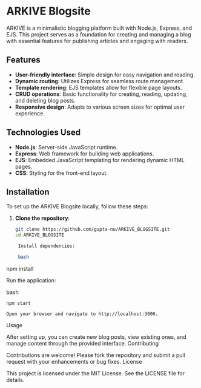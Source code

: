 # ARKIVE Blogsite

ARKIVE is a minimalistic blogging platform built with Node.js, Express, and EJS. This project serves as a foundation for creating and managing a blog with essential features for publishing articles and engaging with readers.

## Features

- **User-friendly interface**: Simple design for easy navigation and reading.
- **Dynamic routing**: Utilizes Express for seamless route management.
- **Template rendering**: EJS templates allow for flexible page layouts.
- **CRUD operations**: Basic functionality for creating, reading, updating, and deleting blog posts.
- **Responsive design**: Adapts to various screen sizes for optimal user experience.

## Technologies Used

- **Node.js**: Server-side JavaScript runtime.
- **Express**: Web framework for building web applications.
- **EJS**: Embedded JavaScript templating for rendering dynamic HTML pages.
- **CSS**: Styling for the front-end layout.

## Installation

To set up the ARKIVE Blogsite locally, follow these steps:

1. **Clone the repository**:
   ```bash
   git clone https://github.com/gupta-nu/ARKIVE_BLOGSITE.git
   cd ARKIVE_BLOGSITE

    Install dependencies:

    bash

npm install

Run the application:

bash

    npm start

    Open your browser and navigate to http://localhost:3000.

Usage

After setting up, you can create new blog posts, view existing ones, and manage content through the provided interface.
Contributing

Contributions are welcome! Please fork the repository and submit a pull request with your enhancements or bug fixes.
License

This project is licensed under the MIT License. See the LICENSE file for details.
